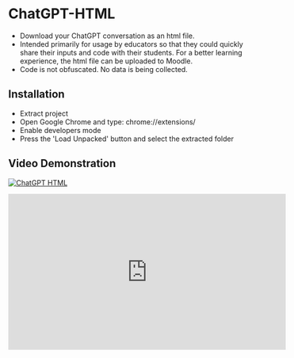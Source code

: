 # ChatGPT-HTML

- Download your ChatGPT conversation as an html file.
- Intended primarily for usage by educators so that they could quickly share their inputs and code with their students. For a better learning experience, the html file can be uploaded to Moodle.
- Code is not obfuscated. No data is being collected.

## Installation
- Extract project
- Open Google Chrome and type: chrome://extensions/
- Enable developers mode
- Press the 'Load Unpacked' button and select the extracted folder

## Video Demonstration
[![ChatGPT HTML](https://i.imgur.com/HVfrmpf.png)](https://www.youtube.com/watch?v=cwDL3E7AJs4 "ChatGPT HTML")

<iframe width="560" height="315" src="https://www.youtube.com/embed/cwDL3E7AJs4" title="YouTube video player" frameborder="0" allow="accelerometer; autoplay; clipboard-write; encrypted-media; gyroscope; picture-in-picture; web-share" allowfullscreen></iframe>